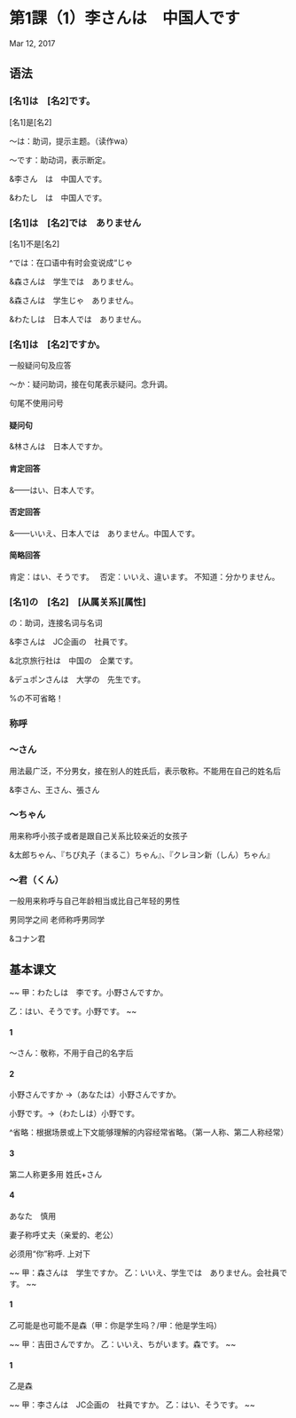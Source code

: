 # 第1課（1）李さんは　中国人です
Mar 12, 2017

## 语法
### [名1]は　[名2]です。
[名1]是[名2]

～は：助词，提示主题。（读作wa）

～です：助动词，表示断定。

&李さん　は　中国人です。

&わたし　は　中国人です。

### [名1]は　[名2]では　ありません
[名1]不是[名2]

^では：在口语中有时会变说成“じゃ

&森さんは　学生では　ありません。

&森さんは　学生じゃ　ありません。

&わたしは　日本人では　ありません。

### [名1]は　[名2]ですか。
一般疑问句及应答

～か：疑问助词，接在句尾表示疑问。念升调。

句尾不使用问号

#### 疑问句
&林さんは　日本人ですか。

#### 肯定回答
&——はい、日本人です。

#### 否定回答
&——いいえ、日本人では　ありません。中国人です。

#### 简略回答
肯定：はい、そうです。　
否定：いいえ、違います。
不知道：分かりません。

### [名1]の　[名2]　[从属关系][属性]
の：助词，连接名词与名词

&李さんは　JC企画の　社員です。

&北京旅行社は　中国の　企業です。

&デュポンさんは　大学の　先生です。

%の不可省略！

### 称呼
### ～さん
用法最广泛，不分男女，接在别人的姓氏后，表示敬称。不能用在自己的姓名后

&李さん、王さん、張さん

### ～ちゃん
用来称呼小孩子或者是跟自己关系比较亲近的女孩子

&太郎ちゃん、『ちび丸子（まるこ）ちゃん』、『クレヨン新（しん）ちゃん』

### ～君（くん）
一般用来称呼与自己年龄相当或比自己年轻的男性

男同学之间 老师称呼男同学

&コナン君

## 基本课文
~~
甲：わたしは　李です。小野さんですか。

乙：はい、そうです。小野です。
~~

#### 1
～さん：敬称，不用于自己的名字后

#### 2
小野さんですか ->（あなたは）小野さんですか。

小野です。->（わたしは）小野です。

^省略：根据场景或上下文能够理解的内容经常省略。（第一人称、第二人称经常）

#### 3
第二人称更多用 姓氏+さん

#### 4
あなた　慎用

妻子称呼丈夫（亲爱的、老公）

必须用“你”称呼. 上对下

~~
甲：森さんは　学生ですか。
乙：いいえ、学生では　ありません。会社員です。
~~

#### 1
乙可能是也可能不是森（甲：你是学生吗？/甲：他是学生吗）

~~
甲：吉田さんですか。
乙：いいえ、ちがいます。森です。
~~

#### 1
乙是森

~~
甲：李さんは　JC企画の　社員ですか。
乙：はい、そうです。
~~
